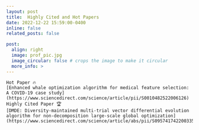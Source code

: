 ```yaml
---
layout: post
title:  Highly Cited and Hot Papers 
date: 2022-12-22 15:59:00-0400
inline: false
related_posts: false

post:
  align: right
  image: prof_pic.jpg
  image_circular: false # crops the image to make it circular
  more_info: >
---
```

    Hot Paper 🔥
    [Enhanced whale optimization algorithm for medical feature selection: A COVID-19 case study](https://www.sciencedirect.com/science/article/pii/S0010482522006126)
    Highly Cited Paper 🏆
    [DMDE: Diversity-maintained multi-trial vector differential evolution algorithm for non-decomposition large-scale global optimization](https://www.sciencedirect.com/science/article/abs/pii/S0957417422003359)


